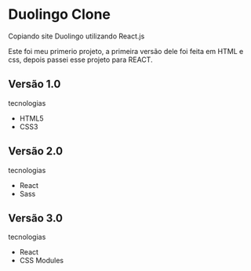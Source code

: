 # Duolingo Clone
Copiando site Duolingo utilizando React.js

Este foi meu primerio projeto, a primeira versão dele foi feita em HTML e css, depois passei esse projeto para REACT.

## Versão 1.0

tecnologias

- HTML5
- CSS3

## Versão 2.0

tecnologias

- React
- Sass

## Versão 3.0

tecnologias

- React
- CSS Modules